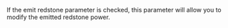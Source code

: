 If the emit redstone parameter is checked, this parameter will allow you to modify the emitted redstone power.